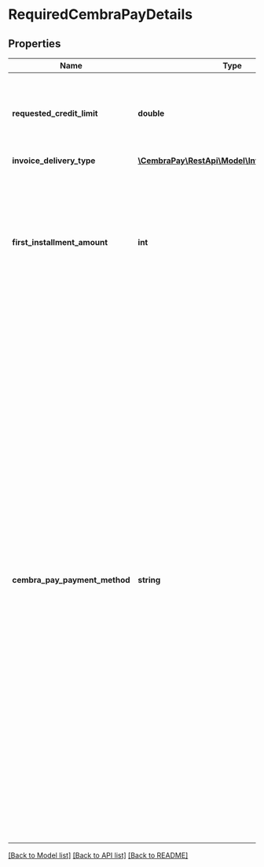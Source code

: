 # RequiredCembraPayDetails

## Properties
Name | Type | Description | Notes
------------ | ------------- | ------------- | -------------
**requested_credit_limit** | **double** | Optional amount of requested credit limit, which should be taken into account during Consumer onboarding (for new Consumers) | [optional] 
**invoice_delivery_type** | [**\CembraPay\RestApi\Model\InvoiceDeliveryType**](InvoiceDeliveryType.md) |  | [optional] 
**first_installment_amount** | **int** | Optional field, is only accepted if configuration setup to allow usage of this field. Can be used in special cases when defined first payment amount was agreed with customer. Amount in smallest money unit for the Currency (cents for CHF) | [optional] 
**cembra_pay_payment_method** | **string** | Type of CembraPay product. Always required for requests of type REG and SCR.  Also is required for requests of type AUT, when token is not provided. List of product types (can be extended by new products): - SINGLE-INVOICE - SINGLE-INVOICE-RISKONMERCHANT - CEMBRAPAY-INVOICE - CEMBRAPAY-INVOICE-RISKONMERCHANT - INSTALLMENT_3 - INSTALLMENT_4 - INSTALLMENT_6 - INSTALLMENT_12 - INSTALLMENT_24 - INSTALLMENT_36 - INSTALLMENT_48 - INSTALLMENT_3-RISKONMERCHANT - INSTALLMENT_4-RISKONMERCHANT - INSTALLMENT_6-RISKONMERCHANT - INSTALLMENT_12-RISKONMERCHANT - INSTALLMENT_24-RISKONMERCHANT - INSTALLMENT_36-RISKONMERCHANT - INSTALLMENT_48-RISKONMERCHANT - WALLET - CPMI | 

[[Back to Model list]](../../README.md#documentation-for-models) [[Back to API list]](../../README.md#documentation-for-api-endpoints) [[Back to README]](../../README.md)

